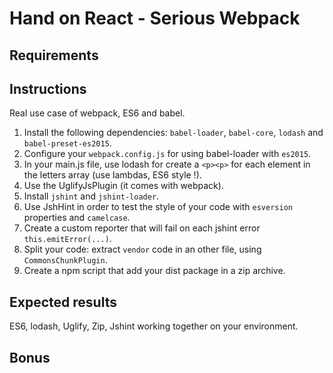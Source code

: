 # Hand on React - Serious Webpack

## Requirements

## Instructions
Real use case of webpack, ES6 and babel.

1. Install the following dependencies: `babel-loader`, `babel-core`, `lodash` and `babel-preset-es2015`.
2. Configure your `webpack.config.js` for using babel-loader with `es2015`.
3. In your main.js file, use lodash for create a `<p><p>` for each element in the letters array (use lambdas, ES6 style !).
4. Use the UglifyJsPlugin (it comes with webpack).
5. Install `jshint` and `jshint-loader`.
6. Use JshHint in order to test the style of your code with `esversion` properties and `camelcase`.
7. Create a custom reporter that will fail on each jshint error `this.emitError(...)`.
8. Split your code: extract `vendor` code in an other file, using `CommonsChunkPlugin`.
9. Create a npm script that add your dist package in a zip archive.

## Expected results
ES6, lodash, Uglify, Zip, Jshint working together on your environment.

## Bonus

